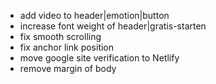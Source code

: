 - add video to header|emotion|button
- increase font weight of header|gratis-starten
- fix smooth scrolling
- fix anchor link position
- move google site verification to Netlify
- remove margin of body
